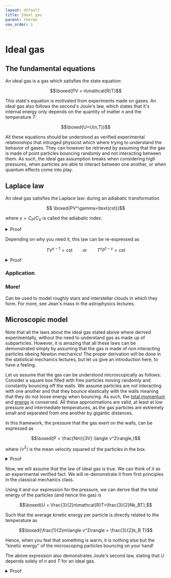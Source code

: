 ```yaml
---
layout: default
title: Ideal gas
parent: thermo
nav_order: 1
---
```


# Ideal gas

## The fundamental equations

An ideal gas is a gas which satisfies the state equation:

$$\boxed{PV = n\mathcal{R}T}$$

This state's equation is motivated from experiments made on gases. An ideal gas also follows the second's Joule's law, which states that it's internal energy only depends on the quantity of matter $n$ and the temperature $T$:

$$\boxed{U=U(n,T)}$$

All these equations should be understood as verified experimental relationships that intruiged physicist which where trying to understand the behavior of gases. They can however be retrieved by assuming that the gas is made of point particles bouncing randomly and not interacting between them. As such, the ideal gas assumption breaks when considering high pressures, when particles are able to interact between one another, or when quantum effects come into play.

## Laplace law

An ideal gas satisfies the Laplace law: during an adiabatic transformation

$$ \boxed{PV^\gamma=\text{cst}}$$

where $\gamma=C_P/C_V$ is called the adiabatic index.

<details>
  <summary>Proof</summary>
</details>

Depending on why you need it, this law can be re-expressed as

$$TV^{\gamma-1}=\text{cst}\qquad\text{or}\qquad T^\gamma P^{1-\gamma}=\text{cst}$$


<details>
  <summary>Proof</summary>

Starting from Laplace's law 
$PV^\gamma= \text{cst}$ and using the ideal gas law $P=\frac{n\mathcal{R}T}{V}$, one finds

$$ n\mathcal{R}T\frac{V^\gamma}{V} = n\mathcal{R}T V^{\gamma-1} = \text{cst}$$

as $n\mathcal{R}=\text{cst}$, 

$$T V^{\gamma-1} = \text{cst}$$

Now, we can use again the ideal gas law in this expression to replace $P$ and obtain

$$
\begin{aligned}
&T \left(\frac{n\mathcal{R}T}{P}\right)^{\gamma-1} = \text{cst}\\
&TT^{\gamma-1}(n\mathcal{R})^{\gamma-1} \frac{1}{P^{\gamma-1}} = \text{cst}\\
&T^{\gamma}P^{-(\gamma-1)} =\text{cst}\\
&T^{\gamma}P^{1-\gamma} =\text{cst}
\end{aligned}
$$

</details>

### Application

### More!

Can be used to model roughly stars and interstellar clouds in which they form.
For more, see Jean's mass in the astrophysics lectures.

## Microscopic model

Note that all the laws about the ideal gas stated above where derived experimentally, without the need to understand gas as made up of subparticles. However, it is amazing that all these laws can be demonstrated simply by assuming that the gas is made of non interacting particles obeing Newton mechanics! The proper derivation will be done in the statistical mechanics lectures, but let us give an introduction here, to have a feeling.

Let us assume that the gas can be understood microscopically as follows: 
Consider a square box filled with free particles moving randomly and constantly bouncing off the walls. We assume particles are not interacting with one another and that they bounce elastically with the walls meaning that they do not loose energy when bouncing. As such, the [total momentum](../../../meca/Newton/laws/) and [energy](../../../meca/Newton/energy/) is conserved. All these approximations are valid, at least at low pressure and intermediate temperatures, as the gas particles are extremely small and separated from one another by gigantic distances. 

In this framework, the pressure that the gas exert on the walls, can be expressed as

$$\boxed{P = \frac{Nm}{3V} \langle v^2\rangle,}$$

where $\langle v^2\rangle$ is the mean velocity squared of the particles in the box.

<details>
  <summary>Proof</summary>

When particles bounce on the walls, the collisions are supposed to be elastic, which mean that they do not loose energy and hence the length of their velocity vector remains the same. However, they direction of their velocity changes.

To get to the pressure, which is the force exerted by the particle over the wall's surface $(P=\|\vec{F}\|/S)$, we need to express the linear momentum they transfer to the walls as $\vec{F}=d\vec{p}/dt$.

The problem can be treated in full generality, which is a bit more complicated, so let us simplify it maximally in order to get an intuition of what is happening. A full satisfying treatment will be delayed to the statistical mechanics class. Consider then a single particle of velocity $\vec{v}=v_x \vec{u}_x$ bouncing back and forth between two walls of surface $S=L\times L$ in the $(y,z)$ plane, while the particle is moving in the single dimension $x$.

When it bounce of the wall, the length of the velocity will not change, but it's derection will, such that it goes from $\vec{v}$ before the collision, to $-\vec{v}$ after the collision. The total change of linear momentum is thus $\Delta \vec{p} = m\Delta \vec{v}= m(\vec{v}-(-\vec{v}))=2mv_x\vec{u}_x$ (you can convince yourself that this is true in general, even if the particle moves with a general velocity vector).

Let's assume that the particle is moving in a cubic box of length $L$, then the typical time between two collision is given by the time for the particle to go back and forth between two opposite walls. It will move a total distance of $2L$ at a velocity $v$, such that $v_x=2L/\Delta t \Rightarrow \Delta t=2L/v_x$.

The total force it will exert on a single wall, will hence be

$$\|\vec{F}\|=\frac{\| \Delta \vec{p}\|}{\Delta t} = \frac{2mv_x}{2L/v_x}= \frac{mv_x^2}{L}$$

Now, the pressure exerted by this single particle on the wall is

$$P_x= \frac{\|\vec{F}\|}{S}=\frac{mv_x^2}{L^3}=\frac{mv_x^2}{V}$$

Now assume we have a big number $N$ of particles doing the same thing in the 3 dimensions of space and in all random directions. Hence, each particle will exert a pressure $p$ on each wall, with mean velocity distributed along the 3 directions of space. As there is no reason why the particles should move faster in a direction than another, we have $\langle v_x^2 \rangle=\langle v_y^2\rangle=\langle v_z^2\rangle$. The length of the mean total velocity should then be $\langle v\rangle=(\langle v_x^2\rangle+\langle v_y^2\rangle+\langle v_z^2\rangle)=3\langle v_x^2\rangle$. Hence, $\langle v_x^2\rangle=\langle v^2\rangle/3$ and the total pressure $P$ exerted by all the particles on the wall is given by

$$P= N\langle p\rangle=\frac{N m\langle v_x^2\rangle}{V}=\frac{N m\langle v^2\rangle}{3V}$$

</details>

Now, we will assume that the law of ideal gas is true. We can think of it as an experimental verified fact. We will re-demonstrate it from first principles in the classical mechanics class.

Using it and our expression for the pressure, we can derive that the total energy of the particles (and hence the gas) is

$$\boxed{U = \frac{3}{2}n\mathcal{R}T=\frac{3}{2}Nk_BT},$$

Such that the average kinetic energy per particle is directly related to the temperature as

$$\boxed{\frac{1}{2}m\langle v^2\rangle = \frac{3}{2}k_B T}$$

Hence, when you feel that something is warm, it is nothing else but the "kinetic energy" of the microscoping particles bouncing on your hand!

The above expression also demonstrates Joule's second law, stating that $U$ depends solely of $n$ and $T$ for an ideal gas.

<details>
  <summary>Proof</summary>
  
The total mean kinetic energy is 

$$U=E_C =  \frac{N}{2}m \langle v^2\rangle$$

Multiplying the expression we obtained above for $P$ by the volume $V$, we have

$$PV =  \frac{N}{3} m \langle v^2\rangle$$

$$ PV = \frac{2}{3} \left(\frac{N}{2}m\langle v^2\rangle\right) = \frac{2}{3} U$$

Adding the ideal gas law

$$\frac{3}{2} n\mathcal{R}T = U$$

</details>

